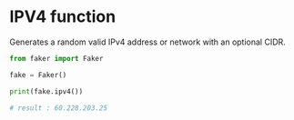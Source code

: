 # **IPV4** function

Generates a random valid IPv4 address or network with an optional CIDR.

```py
from faker import Faker

fake = Faker()

print(fake.ipv4())

# result : 60.228.203.25
```
